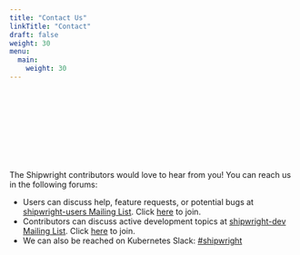 ```yaml
---
title: "Contact Us"
linkTitle: "Contact"
draft: false
weight: 30
menu:
  main:
    weight: 30
---
```


<!-- bodge to fix top of page padding -->
<!-- better fix: make the Hugo / Docsy layout work -->
<div style="min-height: 8rem;">&nbsp;</div>

<div style="max-width: 60em; margin-left: auto; margin-right: auto;">

The Shipwright contributors would love to hear from you! You can reach us in the following forums:

- Users can discuss help, feature requests, or potential bugs at [shipwright-users Mailing List](https://lists.cncf.io/g/shipwright-users/messages).
  Click [here](https://lists.cncf.io/g/shipwright-users/join) to join.
- Contributors can discuss active development topics at [shipwright-dev Mailing List](https://lists.cncf.io/g/shipwright-dev/messages).
  Click [here](https://lists.cncf.io/g/shipwright-dev/join) to join.
- We can also be reached on Kubernetes Slack: [#shipwright](https://kubernetes.slack.com/messages/shipwright)

</div>
